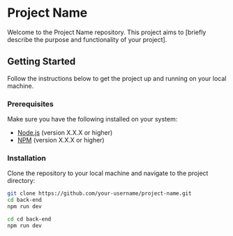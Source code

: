 # Project Name

Welcome to the Project Name repository. This project aims to [briefly describe the purpose and functionality of your project].

## Getting Started

Follow the instructions below to get the project up and running on your local machine.

### Prerequisites

Make sure you have the following installed on your system:

- [Node.js](https://nodejs.org/) (version X.X.X or higher)
- [NPM](https://www.npmjs.com/) (version X.X.X or higher)

### Installation

Clone the repository to your local machine and navigate to the project directory:

```sh
git clone https://github.com/your-username/project-name.git
cd back-end
npm run dev

cd cd back-end
npm run dev
